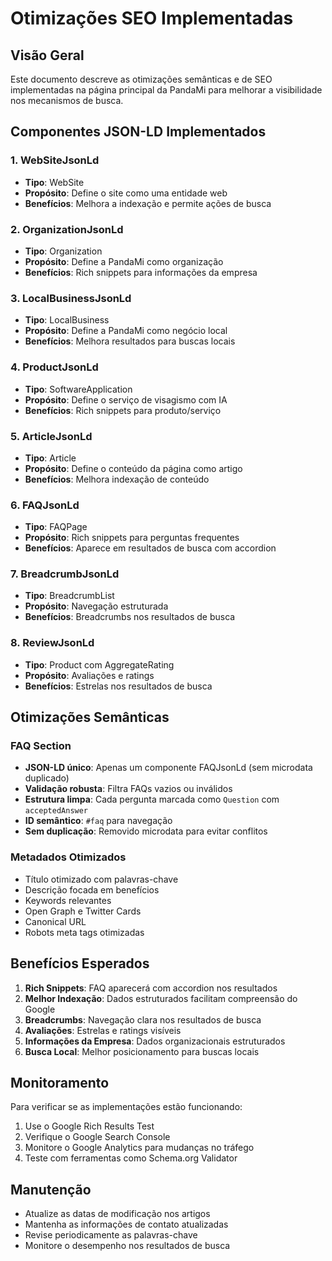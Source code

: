 # Otimizações SEO Implementadas

## Visão Geral
Este documento descreve as otimizações semânticas e de SEO implementadas na página principal da PandaMi para melhorar a visibilidade nos mecanismos de busca.

## Componentes JSON-LD Implementados

### 1. WebSiteJsonLd
- **Tipo**: WebSite
- **Propósito**: Define o site como uma entidade web
- **Benefícios**: Melhora a indexação e permite ações de busca

### 2. OrganizationJsonLd
- **Tipo**: Organization
- **Propósito**: Define a PandaMi como organização
- **Benefícios**: Rich snippets para informações da empresa

### 3. LocalBusinessJsonLd
- **Tipo**: LocalBusiness
- **Propósito**: Define a PandaMi como negócio local
- **Benefícios**: Melhora resultados para buscas locais

### 4. ProductJsonLd
- **Tipo**: SoftwareApplication
- **Propósito**: Define o serviço de visagismo com IA
- **Benefícios**: Rich snippets para produto/serviço

### 5. ArticleJsonLd
- **Tipo**: Article
- **Propósito**: Define o conteúdo da página como artigo
- **Benefícios**: Melhora indexação de conteúdo

### 6. FAQJsonLd
- **Tipo**: FAQPage
- **Propósito**: Rich snippets para perguntas frequentes
- **Benefícios**: Aparece em resultados de busca com accordion

### 7. BreadcrumbJsonLd
- **Tipo**: BreadcrumbList
- **Propósito**: Navegação estruturada
- **Benefícios**: Breadcrumbs nos resultados de busca

### 8. ReviewJsonLd
- **Tipo**: Product com AggregateRating
- **Propósito**: Avaliações e ratings
- **Benefícios**: Estrelas nos resultados de busca

## Otimizações Semânticas

### FAQ Section
- **JSON-LD único**: Apenas um componente FAQJsonLd (sem microdata duplicado)
- **Validação robusta**: Filtra FAQs vazios ou inválidos
- **Estrutura limpa**: Cada pergunta marcada como `Question` com `acceptedAnswer`
- **ID semântico**: `#faq` para navegação
- **Sem duplicação**: Removido microdata para evitar conflitos

### Metadados Otimizados
- Título otimizado com palavras-chave
- Descrição focada em benefícios
- Keywords relevantes
- Open Graph e Twitter Cards
- Canonical URL
- Robots meta tags otimizadas

## Benefícios Esperados

1. **Rich Snippets**: FAQ aparecerá com accordion nos resultados
2. **Melhor Indexação**: Dados estruturados facilitam compreensão do Google
3. **Breadcrumbs**: Navegação clara nos resultados de busca
4. **Avaliações**: Estrelas e ratings visíveis
5. **Informações da Empresa**: Dados organizacionais estruturados
6. **Busca Local**: Melhor posicionamento para buscas locais

## Monitoramento

Para verificar se as implementações estão funcionando:

1. Use o Google Rich Results Test
2. Verifique o Google Search Console
3. Monitore o Google Analytics para mudanças no tráfego
4. Teste com ferramentas como Schema.org Validator

## Manutenção

- Atualize as datas de modificação nos artigos
- Mantenha as informações de contato atualizadas
- Revise periodicamente as palavras-chave
- Monitore o desempenho nos resultados de busca

